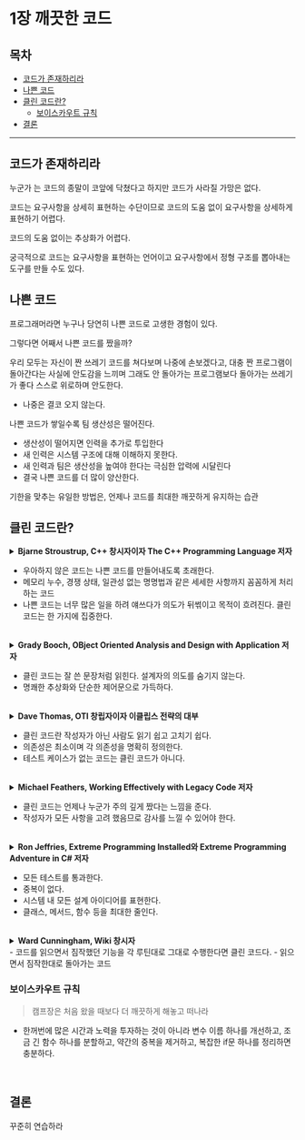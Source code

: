 # 1장 깨끗한 코드

## 목차
- [코드가 존재하리라](#1)
- [나쁜 코드](#2)
- [클린 코드란?](#3)
  - [보이스카우트 규칙](#3-1)
- [결론](#4)


---

<a name="1"></a>
## 코드가 존재하리라

누군가 는 코드의 종말이 코앞에 닥쳤다고 하지만 코드가 사라질 가망은 없다. 

코드는 요구사항을 상세히 표현하는 수단이므로 코드의 도움 없이 요구사항을 상세하게 표현하기 어렵다.

코드의 도움 없이는 추상화가 어렵다.

궁극적으로 코드는 요구사항을 표현하는 언어이고 요구사항에서 정형 구조를 뽑아내는 도구를 만들 수도 있다.

<a name="2"></a>
## 나쁜 코드
프로그래머라면 누구나 당연히 나쁜 코드로 고생한 경험이 있다. 

그렇다면 어째서 나쁜 코드를 짰을까? 

우리 모두는 자신이 짠 쓰레기 코드를 쳐다보며 나중에 손보겠다고, 대충 짠 프로그램이 돌아간다는 사실에 안도감을 느끼며 그래도 안 돌아가는 프로그램보다 돌아가는 쓰레기가 좋다 스스로 위로하며 안도한다.

- 나중은 결코 오지 않는다.

나쁜 코드가 쌓일수록 팀 생산성은 떨어진다. 

- 생산성이 떨어지면 인력을 추가로 투입한다
- 새 인력은 시스템 구조에 대해 이해하지 못한다.
- 새 인력과 팀은 생산성을 높여야 한다는 극심한 압력에 시달린다
- 결국 나쁜 코드를 더 많이 양산한다.

기한을 맞추는 유일한 방법은, 언제나 코드를 최대한 깨끗하게 유지하는 습관

<a name="3"></a>
## 클린 코드란?

<details>
  <summary>
    <b> Bjarne Stroustrup, C++ 창시자이자 The C++ Programming  Language 저자 </b>
  </summary>
</details>

  - 우아하지 않은 코드는 나쁜 코드를 만들어내도록 초래한다.
  - 메모리 누수, 경쟁 상태, 일관성 없는 명명법과 같은 세세한 사항까지 꼼꼼하게 처리하는 코드
  - 나쁜 코드는 너무 많은 일을 하려 얘쓰다가 의도가 뒤썪이고 목적이 흐려진다. 클린 코드는 한 가지에 집중한다.

<br>

<details>
  <summary>
    <b> Grady Booch, OBject Oriented Analysis and Design with Application 저자 </b>
  </summary>
</details>

- 클린 코드는 잘 쓴 문장처럼 읽힌다. 설계자의 의도를 숨기지 않는다.
- 명쾌한 추상화와 단순한 제어문으로 가득하다.

<br>
<details>
  <summary>
    <b> Dave Thomas, OTI 창립자이자 이클립스 전략의 대부 </b>
  </summary>
</details>

- 클린 코드란 작성자가 아닌 사람도 읽기 쉽고 고치기 쉽다.
- 의존성은 최소이며 각 의존성을 명확히 정의한다.
- 테스트 케이스가 없는 코드는 클린 코드가 아니다.

<br>
<details>
  <summary>
    <b> Michael Feathers, Working Effectively with Legacy Code 저자 </b>
  </summary>
</details>

- 클린 코드는 언제나 누군가 주의 깊게 짰다는 느낌을 준다.
- 작성자가 모든 사항을 고려 했음므로 감사를 느낄 수 있어야 한다.

<br>
<details>
  <summary>
    <b> Ron Jeffries, Extreme Programming Installed와 Extreme Programming Adventure in C# 저자 </b>
  </summary>
</details>

- 모든 테스트를 통과한다.
- 중복이 없다.
- 시스템 내 모든 설계 아이디어를 표현한다.
- 클래스, 메서드, 함수 등을 최대한 줄인다.

<br>
<details>
  <summary>
    <b> Ward Cunningham, Wiki 창시자 </b>
  </summary>
</details>
- 코드를 읽으면서 짐작했던 기능을 각 루틴대로 그대로 수행한다면 클린 코드다.
- 읽으면서 짐작한대로 돌아가는 코드

<br>

<a name="3-1"></a>
### 보이스카우트 규칙
> 캠프장은 처음 왔을 때보다 더 깨끗하게 해놓고 떠나라
- 한꺼번에 많은 시간과 노력을 투자하는 것이 아니라 변수 이름 하나를 개선하고, 조금 긴 함수 하나를 분할하고, 약간의 중복을 제거하고, 복잡한 if문 하나를 정리하면 충분하다.

<br>

<a name="4"></a>
## 결론
꾸준히 연습하라

